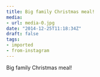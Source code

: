```yaml
---
title: Big family Christmas meal!
media:
- url: media-0.jpg
date: "2014-12-25T11:18:34Z"
draft: false
tags:
- imported
- from-instagram
---
```

Big family Christmas meal\!
